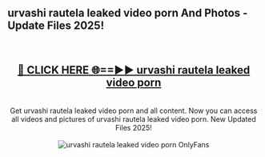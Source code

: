 <h2>urvashi rautela leaked video porn And Photos - Update Files 2025!</h2>
<br>
<div align="center">
<h2><a href="https://top-ai-tools.click/QrbHav" rel="nofollow">🔴 CLICK HERE 🌐==►► urvashi rautela leaked video porn</a></h2>
<br>
Get urvashi rautela leaked video porn and all content. Now you can access all videos and pictures of urvashi rautela leaked video porn. New Updated Files 2025!
<br>
<br>
<a href="https://top-ai-tools.click/QrbHav" rel="nofollow" data-target="animated-image.originalLink"><img src="https://i.ibb.co.com/WyWwxjT/player-gif2.gif" alt="urvashi rautela leaked video porn OnlyFans" style="max-width: 100%; display: inline-block;" data-target="animated-image.originalImage"></a>
</div>
<br>